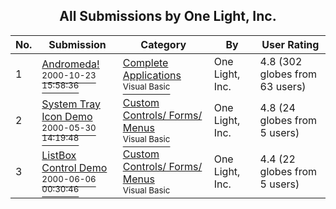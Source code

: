 ﻿<div align="center">

## All Submissions by One Light, Inc\.

</div>

No.  | Submission | Category | By   | User Rating
---- | ---------- | -------- | ---- | -----------
1 | [Andromeda\!<br /><sup>2000-10-23 15:58:36</sup>](https://github.com/Planet-Source-Code/one-light-inc-andromeda__1-12224) | [Complete Applications<br /><sup>Visual Basic</sup>](../ByCategory/complete-applications__1-27.md) | One Light, Inc\. | 4.8 (302 globes from 63 users)
2 | [System Tray Icon Demo<br /><sup>2000-05-30 14:19:48</sup>](https://github.com/Planet-Source-Code/one-light-inc-system-tray-icon-demo__1-8472) | [Custom Controls/ Forms/  Menus<br /><sup>Visual Basic</sup>](../ByCategory/custom-controls-forms-menus__1-4.md) | One Light, Inc\. | 4.8 (24 globes from 5 users)
3 | [ListBox Control Demo<br /><sup>2000-06-06 00:30:46</sup>](https://github.com/Planet-Source-Code/one-light-inc-listbox-control-demo__1-8666) | [Custom Controls/ Forms/  Menus<br /><sup>Visual Basic</sup>](../ByCategory/custom-controls-forms-menus__1-4.md) | One Light, Inc\. | 4.4 (22 globes from 5 users)
